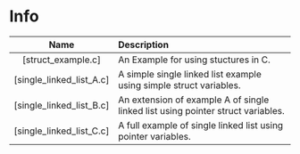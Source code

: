 # Info

Name                 | Description
 :---:                | :---
 [struct_example.c]                              | An Example for using stuctures in C.
 [single_linked_list_A.c]                        | A simple single linked list example using simple struct variables.
 [single_linked_list_B.c]                        | An extension of example A of single linked list  using pointer struct variables.
 [single_linked_list_C.c]                        | A full example of single linked list using pointer variables.
